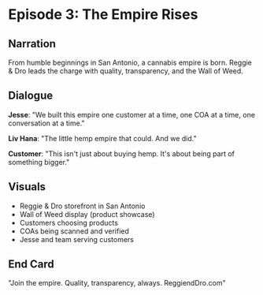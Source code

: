 # Episode 3: The Empire Rises

## Narration

From humble beginnings in San Antonio, a cannabis empire is born. Reggie & Dro leads the charge with quality, transparency, and the Wall of Weed.

## Dialogue

**Jesse**: "We built this empire one customer at a time, one COA at a time, one conversation at a time."

**Liv Hana**: "The little hemp empire that could. And we did."

**Customer**: "This isn't just about buying hemp. It's about being part of something bigger."

## Visuals

- Reggie & Dro storefront in San Antonio
- Wall of Weed display (product showcase)
- Customers choosing products
- COAs being scanned and verified
- Jesse and team serving customers

## End Card

"Join the empire. Quality, transparency, always. ReggiendDro.com"
